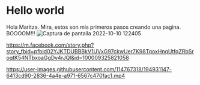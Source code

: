 # Hello world
Hola Maritza. Mira, estos son mis primeros pasos creando una pagina. BOOOOM!!!
![Captura de pantalla 2022-10-10 122405](https://user-images.githubusercontent.com/114767318/194922761-9b3f3b4b-3adb-4e8e-a02e-b73e576446c3.png)


https://m.facebook.com/story.php?story_fbid=pfbid02YJKTDUBBBkV1UVxG97ckwUer7K98TqoxHnqUtfqZRbSroqtK54NTbxoaGgDy4rJQl&id=100009325821058


https://user-images.githubusercontent.com/114767318/194931147-6413cd90-2836-4a4e-a971-6567c470fac1.mp4

